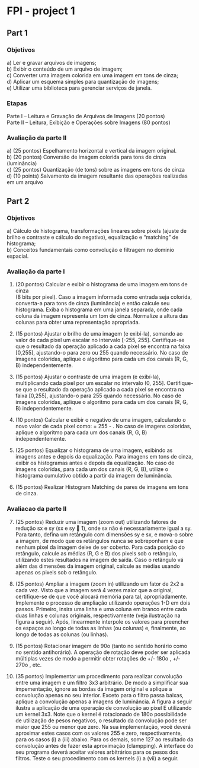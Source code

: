 # FPI - project 1

## Part 1
### Objetivos

a) Ler e gravar arquivos de imagens;<br/>
b) Exibir o conteúdo de um arquivo de imagem;<br/>
c) Converter uma imagem colorida em uma imagem em tons de cinza;<br/>
d) Aplicar um esquema simples para quantização de imagens;<br/>
e) Utilizar uma biblioteca para gerenciar serviços de janela.<br/>

### Etapas

Parte I – Leitura e Gravação de Arquivos de Imagens (20 pontos)<br/>
Parte II – Leitura, Exibição e Operações sobre Imagens (80 pontos)

### Avaliação da parte II

a) (25 pontos) Espelhamento horizontal e vertical da imagem original.<br/>
b) (20 pontos) Conversão de imagem colorida para tons de cinza (luminância)<br/>
c) (25 pontos) Quantização (de tons) sobre as imagens em tons de cinza<br/>
d) (10 points) Salvamento da imagem resultante das operações realizadas em um arquivo<br/>


## Part 2
### Objetivos

a) Cálculo de histograma, transformações lineares sobre pixels (ajuste de brilho e
contraste e cálculo do negativo), equalização e “matching” de histograma;<br/>
b) Conceitos fundamentais como convolução e filtragem no domínio espacial. 

### Avaliação da parte I

1) (20 pontos) Calcular e exibir o histograma de uma imagem em tons de cinza<br/> 
    (8 bits por pixel). Caso a imagem informada como entrada seja colorida, converta-a para tons de cinza
    (luminância) e então calcule seu histograma. Exiba o histograma em uma janela separada,
    onde cada coluna da imagem representa um tom de cinza. Normalize a altura das colunas
    para obter uma representação apropriada.

2) (15 pontos) Ajustar o brilho de uma imagem (e exibí-la), somando ao valor de cada pixel
    um escalar no intervalo [-255, 255]. Certifique-se que o resultado da operação aplicado a
    cada pixel se encontra na faixa [0,255], ajustando-o para zero ou 255 quando necessário. No
    caso de imagens coloridas, aplique o algoritmo para cada um dos canais (R, G, B)
    independentemente.

3) (15 pontos) Ajustar o contraste de uma imagem (e exibí-la), multiplicando cada pixel por
    um escalar no intervalo (0, 255]. Certifique-se que o resultado da operação aplicado a cada
    pixel se encontra na faixa [0,255], ajustando-o para 255 quando necessário. No caso de
    imagens coloridas, aplique o algoritmo para cada um dos canais (R, G, B)
    independentemente. 

4) (10 pontos) Calcular e exibir o negativo de uma imagem, calculando o novo valor de cada
    pixel como: <novo valor> = 255 - <antigo valor>. No caso de imagens coloridas, aplique o
    algoritmo para cada um dos canais (R, G, B) independentemente.

5) (25 pontos) Equalizar o histograma de uma imagem, exibindo as imagens antes e depois
    da equalização. Para imagens em tons de cinza, exibir os histogramas antes e depois da
    equalização. No caso de imagens coloridas, para cada um dos canais (R, G, B), utilize o
    histograma cumulativo obtido a partir da imagem de luminância. 

6) (15 pontos) Realizar Histogram Matching de pares de imagens em tons de cinza. 


### Avaliacao da parte II

7) (25 pontos) Reduzir uma imagem (zoom out) utilizando fatores de redução sx e sy (sx e sy
     1), onde sx não é necessariamente igual a sy. Para tanto, defina um retângulo com
    dimensões sy e sx, e mova-o sobre a imagem, de modo que os retângulos nunca se
    sobreponham e que nenhum pixel da imagem deixe de ser coberto. Para cada posição do
    retângulo, calcule as médias (R, G e B) dos pixels sob o retângulo, utilizando estes resultados
    na imagem de saída. Caso o retângulo vá além das dimensões da imagem original, calcule as
    médias usando apenas os pixels sob o retângulo.

8) (25 pontos) Ampliar a imagem (zoom in) utilizando um fator de 2x2 a cada vez. Visto que
    a imagem será 4 vezes maior que a original, certifique-se de que você alocará memória para
    tal, apropriadamente. Implemente o processo de ampliação utilizando operações 1-D em dois
    passos. Primeiro, insira uma linha e uma coluna em branco entre cada duas linhas e colunas
    originais, respectivamente (veja ilustração na figura a seguir). Após, linearmente interpole os
    valores para preencher os espaços ao longo de todas as linhas (ou colunas) e, finalmente, ao
    longo de todas as colunas (ou linhas).

9) (15 pontos) Rotacionar imagem de 90o
    (tanto no sentido horário como no sentido antihorário). A operação de rotação deve poder ser aplicada múltiplas vezes de modo a permitir
    obter rotações de +/- 180o
    , +/- 270o
    , etc.
    
10) (35 pontos) Implementar um procedimento para realizar convolução entre uma imagem
    e um filtro 3x3 arbitrário. De modo a simplificar sua impementação, ignore as bordas da
    imagem original e aplique a convolução apenas no seu interior. Exceto para o filtro passa
    baixas, aplique a convolução apenas a imagens de luminância. A figura a seguir ilustra a
    aplicação de uma operação de convolução ao pixel E utilizando um kernel 3x3. Note que o
    kernel é rotacionado de 180o
    possibilidade de utilização de pesos negativos, o resultado da convolução pode ser maior que
    255 ou menor que zero. Na sua implementação, você deverá aproximar estes casos com os
    valores 255 e zero, respectivamente, para os casos (i) a (iii) abaixo. Para os demais, some
    127 ao resultado da convolução antes de fazer esta aproximação (clampping). A interface do
    seu programa deverá aceitar valores arbitrários para os pesos dos filtros. Teste o seu
    procedimento com os kernels (i) a (vii) a seguir. 